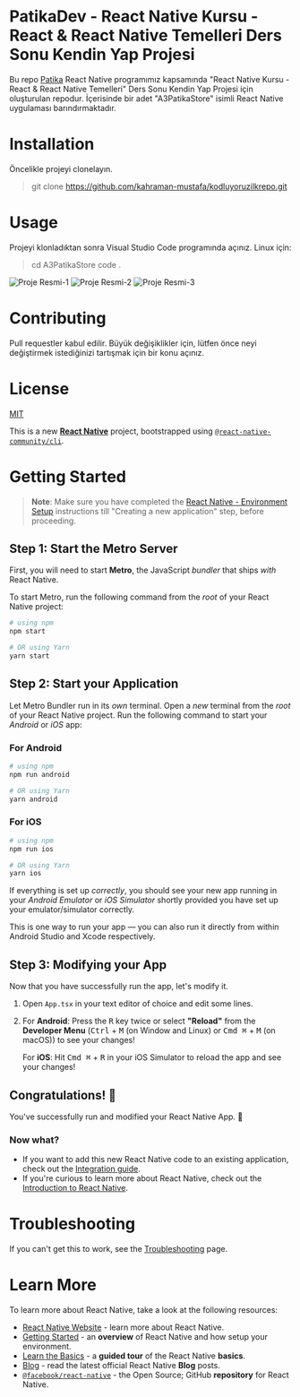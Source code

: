 # PatikaDev - React Native Kursu - React & React Native Temelleri Ders Sonu Kendin Yap Projesi
Bu repo [Patika](www.patika.dev) React Native programımız kapsamında "React Native Kursu - React & React Native Temelleri" Ders Sonu Kendin Yap Projesi için oluşturulan repodur. İçerisinde bir adet "A3PatikaStore" isimli React Native uygulaması barındırmaktadır.

# Installation
Öncelikle projeyi clonelayın. 

> git clone https://github.com/kahraman-mustafa/kodluyoruzilkrepo.git

# Usage
Projeyi klonladıktan sonra Visual Studio Code programında açınız.
Linux için:
> cd A3PatikaStore
code .

![Proje Resmi-1](https://raw.githubusercontent.com/kahraman-mustafa/PatikaDev_ReactNative_A3PatikaStore/master/A3PatikaStore_1.png)
![Proje Resmi-2](https://raw.githubusercontent.com/kahraman-mustafa/PatikaDev_ReactNative_A3PatikaStore/master/A3PatikaStore_2.png)
![Proje Resmi-3](https://raw.githubusercontent.com/kahraman-mustafa/PatikaDev_ReactNative_A3PatikaStore/master/A3PatikaStore_3.png)

# Contributing
Pull requestler kabul edilir. Büyük değişiklikler için, lütfen önce neyi değiştirmek istediğinizi tartışmak için bir konu açınız.

# License
[MIT](https://opensource.org/licenses/MIT)

This is a new [**React Native**](https://reactnative.dev) project, bootstrapped using [`@react-native-community/cli`](https://github.com/react-native-community/cli).

# Getting Started

>**Note**: Make sure you have completed the [React Native - Environment Setup](https://reactnative.dev/docs/environment-setup) instructions till "Creating a new application" step, before proceeding.

## Step 1: Start the Metro Server

First, you will need to start **Metro**, the JavaScript _bundler_ that ships _with_ React Native.

To start Metro, run the following command from the _root_ of your React Native project:

```bash
# using npm
npm start

# OR using Yarn
yarn start
```

## Step 2: Start your Application

Let Metro Bundler run in its _own_ terminal. Open a _new_ terminal from the _root_ of your React Native project. Run the following command to start your _Android_ or _iOS_ app:

### For Android

```bash
# using npm
npm run android

# OR using Yarn
yarn android
```

### For iOS

```bash
# using npm
npm run ios

# OR using Yarn
yarn ios
```

If everything is set up _correctly_, you should see your new app running in your _Android Emulator_ or _iOS Simulator_ shortly provided you have set up your emulator/simulator correctly.

This is one way to run your app — you can also run it directly from within Android Studio and Xcode respectively.

## Step 3: Modifying your App

Now that you have successfully run the app, let's modify it.

1. Open `App.tsx` in your text editor of choice and edit some lines.
2. For **Android**: Press the <kbd>R</kbd> key twice or select **"Reload"** from the **Developer Menu** (<kbd>Ctrl</kbd> + <kbd>M</kbd> (on Window and Linux) or <kbd>Cmd ⌘</kbd> + <kbd>M</kbd> (on macOS)) to see your changes!

   For **iOS**: Hit <kbd>Cmd ⌘</kbd> + <kbd>R</kbd> in your iOS Simulator to reload the app and see your changes!

## Congratulations! :tada:

You've successfully run and modified your React Native App. :partying_face:

### Now what?

- If you want to add this new React Native code to an existing application, check out the [Integration guide](https://reactnative.dev/docs/integration-with-existing-apps).
- If you're curious to learn more about React Native, check out the [Introduction to React Native](https://reactnative.dev/docs/getting-started).

# Troubleshooting

If you can't get this to work, see the [Troubleshooting](https://reactnative.dev/docs/troubleshooting) page.

# Learn More

To learn more about React Native, take a look at the following resources:

- [React Native Website](https://reactnative.dev) - learn more about React Native.
- [Getting Started](https://reactnative.dev/docs/environment-setup) - an **overview** of React Native and how setup your environment.
- [Learn the Basics](https://reactnative.dev/docs/getting-started) - a **guided tour** of the React Native **basics**.
- [Blog](https://reactnative.dev/blog) - read the latest official React Native **Blog** posts.
- [`@facebook/react-native`](https://github.com/facebook/react-native) - the Open Source; GitHub **repository** for React Native.
